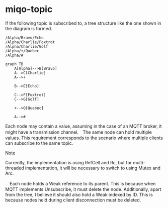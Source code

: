 # miqo-topic


If the following topic is subscribed to, a tree structure like the one shown in the diagram is formed.
```
/Alpha/Bravo/Echo
/Alpha/Charlie/Foxtrot
/Alpha/Charlie/Golf
/Alpha/+/Quebec
/Alpha/#

```

```mermaid
graph TB
    A[Alpha]-->B[Bravo]
    A-->C[Charlie]
    A-->+

    B-->E[Echo]

    C-->F[Foxtrot]
    C-->G[Golf]

    +-->Q[Quebec]
    
    A-->#
```

Each node may contain a value, assuming in the case of an MQTT broker, it might have a transmission channel.　The same node can hold multiple values. This requirement corresponds to the scenario where multiple clients can subscribe to the same topic.
> [!NOTE]
> Currently, the implementation is using RefCell and Rc, but for multi-threaded implementation, it will be necessary to switch to using Mutex and Arc.

　Each node holds a Weak reference to its parent. This is because when MQTT implements Unsubscribe, it must delete the node. Additionally, apart from the tree, I believe it should also hold a Weak indexed by ID. This is because nodes held during client disconnection must be deleted.















